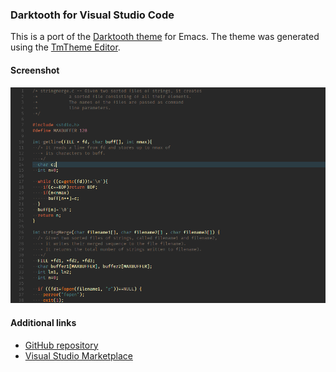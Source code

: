 ### Darktooth for Visual Studio Code

This is a port of the [Darktooth theme](https://github.com/emacsfodder/emacs-theme-darktooth) for Emacs. The theme was
generated using the [TmTheme Editor](https://tmtheme-editor.herokuapp.com).

#### Screenshot
![Preview](https://raw.githubusercontent.com/Poorchop/darktooth-theme-ports/master/vscode-theme-darktooth/Darktooth-vscode.png)

#### Additional links
* [GitHub repository](https://github.com/Poorchop/darktooth-theme-ports/tree/master/vscode-theme-darktooth)
* [Visual Studio Marketplace](https://marketplace.visualstudio.com/items?itemName=Poorchop.theme-darktooth)
